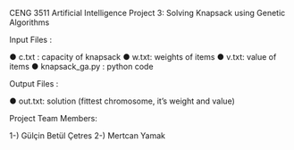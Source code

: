 CENG 3511 
Artificial Intelligence 
Project 3: Solving Knapsack using Genetic Algorithms 

Input Files :

● c.txt : capacity of knapsack 
● w.txt: weights of items 
● v.txt: value of items 
● knapsack_ga.py : python code

Output Files :

● out.txt: solution (fittest chromosome, it’s weight and value)

Project Team Members:

1-) Gülçin Betül Çetres
2-) Mertcan Yamak
